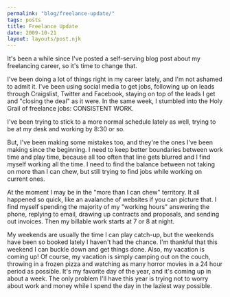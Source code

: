 ```yaml
---
permalink: "blog/freelance-update/"
tags: posts
title: Freelance Update
date: 2009-10-21
layout: layouts/post.njk
---
```


It's been a while since I've posted a self-serving blog post about my freelancing career, so it's time to change that.&nbsp;

I've been doing a lot of things right in my career lately, and I'm not ashamed to admit it. I've been using social media to get jobs, following up on leads through Craigslist, Twitter and Facebook, staying on top of the leads I get and "closing the deal" as it were. In the same week, I stumbled into the Holy Grail of freelance jobs: CONSISTENT WORK.&nbsp;

I've been trying to stick to a more normal schedule lately as well, trying to be at my desk and working by 8:30 or so.&nbsp;

But, I've been making some mistakes too, and they're the ones I've been making since the beginning. I need to keep better boundaries between work time and play time, because all too often that line gets blurred and I find myself working all the time. I need to find the balance between not taking on more than I can chew, but still trying to find jobs while working on current ones.&nbsp;

At the moment I may be in the "more than I can chew" territory. It all happened so quick, like an avalanche of websites if you can picture that. I find myself spending the majority of my "working hours" answering the phone, replying to email, drawing up contracts and proposals, and sending out invoices. Then my billable work starts at 7 or 8 at night.&nbsp;

My weekends are usually the time I can play catch-up, but the weekends have been so booked lately I haven't had the chance. I'm thankful that this weekend I can buckle down and get things done. Also, my vacation is coming up! Of course, my vacation is simply camping out on the couch, throwing in a frozen pizza and watching as many horror movies in a 24 hour period as possible. It's my favorite day of the year, and it's coming up in about a week. The only problem I'll have this year is trying not to worry about work and money while I spend the day in the laziest way possible.